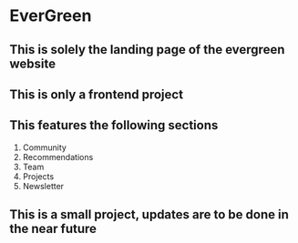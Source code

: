 # EverGreen

## This is solely the landing page of the evergreen website

## This is only a frontend project

## This features the following sections

1. Community
2. Recommendations
3. Team
4. Projects
5. Newsletter

## This is a small project, updates are to be done in the near future
